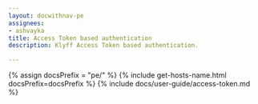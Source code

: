 ```yaml
---
layout: docwithnav-pe
assignees:
- ashvayka
title: Access Token based authentication
description: Klyff Access Token based authentication.

---
```


{% assign docsPrefix = "pe/" %}
{% include get-hosts-name.html docsPrefix=docsPrefix %}
{% include docs/user-guide/access-token.md %}
